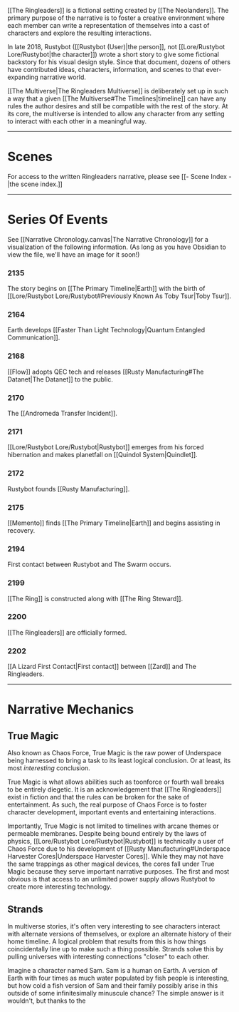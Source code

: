 [[The Ringleaders]] is a fictional setting created by [[The Neolanders]]. The primary purpose of the narrative is to foster a creative environment where each member can write a representation of themselves into a cast of characters and explore the resulting interactions.

In late 2018, Rustybot ([[Rustybot (User)|the person]], not [[Lore/Rustybot Lore/Rustybot|the character]]) wrote a short story to give some fictional backstory for his visual design style. Since that document, dozens of others have contributed ideas, characters, information, and scenes to that ever-expanding narrative world.

[[The Multiverse|The Ringleaders Multiverse]] is deliberately set up in such a way that a given [[The Multiverse#The Timelines|timeline]] can have any rules the author desires and still be compatible with the rest of the story. At its core, the multiverse is intended to allow any character from any setting to interact with each other in a meaningful way.

---
# Scenes
For access to the written Ringleaders narrative, please see [[- Scene Index -|the scene index.]]

---
# Series Of Events
See [[Narrative Chronology.canvas|The Narrative Chronology]] for a visualization of the following information. (As long as you have Obsidian to view the file, we'll have an image for it soon!)

### 2135
The story begins on [[The Primary Timeline|Earth]] with the birth of [[Lore/Rustybot Lore/Rustybot#Previously Known As Toby Tsur|Toby Tsur]].
### 2164
Earth develops [[Faster Than Light Technology|Quantum Entangled Communication]].
### 2168
[[Flow]] adopts QEC tech and releases [[Rusty Manufacturing#The Datanet|The Datanet]] to the public.
### 2170
The [[Andromeda Transfer Incident]].
### 2171
[[Lore/Rustybot Lore/Rustybot|Rustybot]] emerges from his forced hibernation and makes planetfall on [[Quindol System|Quindlet]].
### 2172
Rustybot founds [[Rusty Manufacturing]].
### 2175
[[Memento]] finds [[The Primary Timeline|Earth]] and begins assisting in recovery.
### 2194
First contact between Rustybot and The Swarm occurs.
### 2199
[[The Ring]] is constructed along with [[The Ring Steward]].
### 2200
[[The Ringleaders]] are officially formed.
### 2202
[[A Lizard First Contact|First contact]] between [[Zard]] and The Ringleaders.

---
# Narrative Mechanics

## True Magic

Also known as Chaos Force, True Magic is the raw power of Underspace being harnessed to bring a task to its least logical conclusion. Or at least, its most _interesting_ conclusion.

True Magic is what allows abilities such as toonforce or fourth wall breaks to be entirely diegetic. It is an acknowledgement that [[The Ringleaders]] exist in fiction and that the rules can be broken for the sake of entertainment. As such, the real purpose of Chaos Force is to foster character development, important events and entertaining interactions.

Importantly, True Magic is not limited to timelines with arcane themes or permeable membranes. Despite being bound entirely by the laws of physics, [[Lore/Rustybot Lore/Rustybot|Rustybot]] is technically a user of Chaos Force due to his development of [[Rusty Manufacturing#Underspace Harvester Cores|Underspace Harvester Cores]]. While they may not have the same trappings as other magical devices, the cores fall under True Magic because they serve important narrative purposes. The first and most obvious is that access to an unlimited power supply allows Rustybot to create more interesting technology. 

## Strands
In multiverse stories, it's often very interesting to see characters interact with alternate versions of themselves, or explore an alternate history of their home timeline. A logical problem that results from this is how things coincidentally line up to make such a thing possible. Strands solve this by pulling universes with interesting connections "closer" to each other.

Imagine a character named Sam. Sam is a human on Earth. A version of Earth with four times as much water populated by fish people is interesting, but how cold a fish version of Sam and their family possibly arise in this outside of some infinitesimally minuscule chance? The simple answer is it wouldn't, but thanks to the 